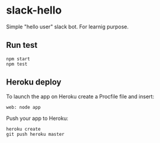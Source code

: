 # slack-hello
Simple "hello user" slack bot. For learnig purpose.

## Run test

```
npm start
npm test
```

## Heroku deploy

To launch the app on Heroku create a Procfile file and insert:

```
web: node app
```

Push your app to Heroku:

```
heroku create
git push heroku master
```
